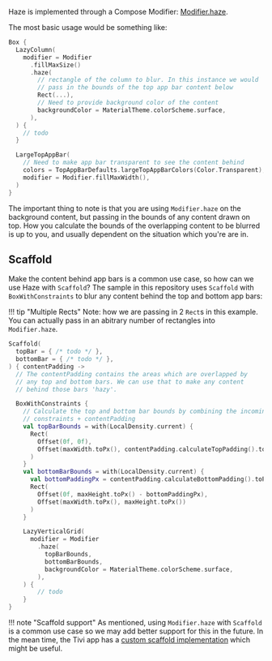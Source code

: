 Haze is implemented through a Compose Modifier: [Modifier.haze](../api/haze/dev.chrisbanes.haze/haze.html).

The most basic usage would be something like:

``` kotlin hl_lines="5-11"
Box {
  LazyColumn(
    modifier = Modifier
      .fillMaxSize()
      .haze(
        // rectangle of the column to blur. In this instance we would
        // pass in the bounds of the top app bar content below
        Rect(...),
        // Need to provide background color of the content
        backgroundColor = MaterialTheme.colorScheme.surface,
      ),
  ) {
    // todo
  }

  LargeTopAppBar(
    // Need to make app bar transparent to see the content behind
    colors = TopAppBarDefaults.largeTopAppBarColors(Color.Transparent),
    modifier = Modifier.fillMaxWidth(),
  )
}
```

The important thing to note is that you are using `Modifier.haze` on the background content, but passing in the bounds of any
content drawn on top. How you calculate the bounds of the overlapping content to be blurred is up to you, and usually dependent on the situation which you're are in. 


## Scaffold

Make the content behind app bars is a common use case, so how can we use Haze with `Scaffold`? The sample in this repository uses `Scaffold` with `BoxWithConstraints` to blur any content behind the top and bottom app bars:

!!! tip "Multiple Rects"
    Note: how we are passing in 2 `Rect`s in this example. You can actually pass in an abitrary number of rectangles into `Modifier.haze`.

``` kotlin
Scaffold(
  topBar = { /* todo */ },
  bottomBar = { /* todo */ },
) { contentPadding ->
  // The contentPadding contains the areas which are overlapped by 
  // any top and bottom bars. We can use that to make any content
  // behind those bars 'hazy'.

  BoxWithConstraints {
    // Calculate the top and bottom bar bounds by combining the incoming
    // constraints + contentPadding
    val topBarBounds = with(LocalDensity.current) {
      Rect(
        Offset(0f, 0f),
        Offset(maxWidth.toPx(), contentPadding.calculateTopPadding().toPx())
      )
    }
    val bottomBarBounds = with(LocalDensity.current) {
      val bottomPaddingPx = contentPadding.calculateBottomPadding().toPx()
      Rect(
        Offset(0f, maxHeight.toPx() - bottomPaddingPx),
        Offset(maxWidth.toPx(), maxHeight.toPx())
      )
    }

    LazyVerticalGrid(
      modifier = Modifier
        .haze(
          topBarBounds,
          bottomBarBounds,
          backgroundColor = MaterialTheme.colorScheme.surface,
        ),
    ) {
        // todo
    }
}
```

!!! note "Scaffold support"
    As mentioned, using `Modifier.haze` with `Scaffold` is a common use case so we may add better support for this in the future. In the mean time, the Tivi app has a [custom scaffold implementation](https://github.com/chrisbanes/tivi/blob/main/common/ui/compose/src/commonMain/kotlin/app/tivi/common/compose/TiviScaffold.kt) which might be useful.